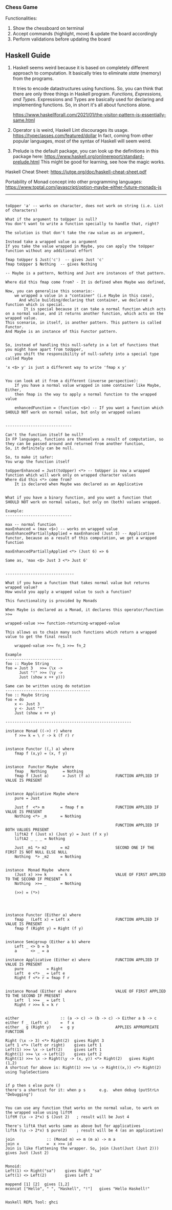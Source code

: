 ### Chess Game
Functionalities:

1. Show the chessboard on terminal
2. Accept commands (highlight, move) & update the board accordingly
3. Perform validations before updating the board

## Haskell Guide

1. Haskell seems weird because it is based on completely different approach to computation. It basically tries to eliminate *state* (memory) from the programs.
   
   It tries to encode datastructures using functions. So, you can think that there are only three things in Haskell program. *Functions, Expressions, and Types*. Expressions and Types are basically used for declaring and implementing functions. So, in short it's all about functions alone.
   
   https://www.haskellforall.com/2021/01/the-visitor-pattern-is-essentially-same.html
   
2. Operator `$` is weird, Haskell Lint discourages its usage. https://typeclasses.com/featured/dollar
   In fact, coming from other popular languages, most of the syntax of Haskell will seem weird.
   
3. Prelude is the default package, you can look up the definitions in this package here: https://www.haskell.org/onlinereport/standard-prelude.html
   This might be good for learning, see how the magic works.
   

Haskell Cheat Sheet: https://jutge.org/doc/haskell-cheat-sheet.pdf

Portability of Monad concept into other programming languages: https://www.toptal.com/javascript/option-maybe-either-future-monads-js

<hr>

``` 

toUpper 'a' -- works on character, does not work on string (i.e. List of characters)

What if the argument to toUpper is null?
You don't want to write a function specially to handle that, right?

The solution is that don't take the raw value as an argument,

Instead take a wrapped value as argument
If you take the value wrapped in Maybe, you can apply the toUpper function without any additional effort

fmap toUpper $ Just('c')  -- gives Just 'c'
fmap toUpper $ Nothing  -- gives Nothing

-- Maybe is a pattern, Nothing and Just are instances of that pattern.

Where did this fmap come from? - It is defined when Maybe was defined, 

Now, you can generalise this scenario:-
    we wrapped a value in a "container" (i.e Maybe in this case), 
	  And while building/declaring that container, we declared a function which is special.
	  	It is special because it can take a normal function which acts on a normal value, and it returns another function, which acts on the wrapped value.
This scenario, in itself, is another pattern. This pattern is called Functor.
And Maybe is an instance of this Functor pattern.


So, instead of handling this null-safety in a lot of functions that you might have apart from toUpper,
	you shift the responsibility of null-safety into a special type called Maybe

'x <$> y' is just a different way to write 'fmap x y'


You can look at it from a different (inverse perspective):
	If you have a normal value wrapped in some container like Maybe, Either,
	then fmap is the way to apply a normal function to the wrapped value

	enhancedFunction = (function <$>) -- If you want a function which SHOULD NOT work on normal value, but only on wrapped values


-----------------------------

Can't the function itself be null?
In FP languages, functions are themselves a result of computation, so they can be passed around and returned from another function,
So, it definitely can be null.

So, to make it safer:
You wrap the function itself

toUpperEnhanced = Just(toUpper) <*> -- toUpper is now a wrapped function which will work only on wrapped character values
Where did this <*> come from?
	It is declared when Maybe was declared as an Applicative


What if you have a binary function, and you want a function that SHOULD NOT work on normal values, but only on (both) values wrapped.

Example:
-----------------------------

max -- normal function
maxEnhanced = (max <$>) -- works on wrapped value
maxEnhancedPartiallyApplied = maxEnhanced (Just 3) -- Applicative functor, because as a result of this computation, we get a wrapped function 

maxEnhancedPartiallyApplied <*> (Just 6) => 6

Same as, 'max <$> Just 3 <*> Just 6'


------------------------------

What if you have a function that takes normal value but returns wrapped value?
How would you apply a wrapped value to such a function?

This functionality is provided by Monads

When Maybe is declared as a Monad, it declares this operator/function >>=

wrapped-value >>= function-returning-wrapped-value

This allows us to chain many such functions which return a wrapped value to get the final result

	wrapped-value >>= fn_1 >>= fn_2

Example
-------------------------
foo :: Maybe String  
foo = Just 3   >>= (\x -> 
      Just "!" >>= (\y -> 
      Just (show x ++ y))) 

Same can be written using do notation
-------------------------------------
foo :: Maybe String  
foo = do  
    x <- Just 3  
    y <- Just "!"  
    Just (show x ++ y)  

-------------------------------------------------------

instance Monad ((->) r) where
    f >>= k = \ r -> k (f r) r


instance Functor ((,) a) where
    fmap f (x,y) = (x, f y)


instance  Functor Maybe  where
    fmap _ Nothing       = Nothing
    fmap f (Just a)      = Just (f a)           FUNCTION APPLIED IF VALUE IS PRESENT


instance Applicative Maybe where
    pure = Just

    Just f  <*> m       = fmap f m              FUNCTION APPLIED IF VALUE IS PRESENT
    Nothing <*> _m      = Nothing

    											FUNCTION APPLIED IF BOTH VALUES PRESENT
    liftA2 f (Just x) (Just y) = Just (f x y)
    liftA2 _ _ _ = Nothing

    Just _m1 *> m2      = m2  					SECOND ONE IF THE FIRST IS NOT NULL ELSE NULL
    Nothing  *> _m2     = Nothing


instance  Monad Maybe  where
    (Just x) >>= k      = k x					VALUE OF FIRST APPLIED TO THE SECOND IF PRESENT
    Nothing  >>= _      = Nothing

    (>>) = (*>)




instance Functor (Either a) where
    fmap _ (Left x) = Left x                    FUNCTION APPLIED IF VALUE IS PRESENT
    fmap f (Right y) = Right (f y)              


instance Semigroup (Either a b) where
    Left _ <> b = b
    a      <> _ = a

instance Applicative (Either e) where           FUNCTION APPLIED IF VALUE IS PRESENT
    pure          = Right
    Left  e <*> _ = Left e
    Right f <*> r = fmap f r


instance Monad (Either e) where                 VALUE OF FIRST APPLIED TO THE SECOND IF PRESENT
    Left  l >>= _ = Left l
    Right r >>= k = k r


either                  :: (a -> c) -> (b -> c) -> Either a b -> c
either f _ (Left x)     =  f x
either _ g (Right y)    =  g y                  APPLIES APPROPRIATE FUNCTION

Right (\x -> 3) <*> Right(2)  gives Right 3
Left 1 <*> (left or right)    gives Left 1
Left(1) >>= \x -> Left(2)     gives Left 1
Right(1) >>= \x -> Left(2)    gives Left 2
Right(1) >>= \x -> Right(\y -> (x, y)) <*> Right(2)   gives Right (1,2)
A shortcut for above is: Right(1) >>= \x -> Right((x,)) <*> Right(2) using TupleSections


if p then s else pure ()
there's a shortcut for it: when p s      e.g.  when debug (putStrLn "Debugging")


You can use any function that works on the normal value, to work on the wrapped value using liftM
liftM (\x -> 2*x) $ (Just 2)   ; result will be Just 4

There's liftA that works same as above but for applicatives
liftA (\x -> 2*x) $ pure(2)    ; result will be 4 (as an applicative)

join              :: (Monad m) => m (m a) -> m a
join x            =  x >>= id
Join is like flattening the wrapper. So, join (Just(Just (Just 2)))  gives Just (Just 2)


Monoid:
Left(1) <> Right("sa")    gives Right "sa"
Left(1) <> Left(2)        gives Left 2

mappend [1] [2]  gives [1,2]
mconcat ["Hello", " ", "Haskell", "!"]   gives "Hello Haskell!"


Haskell REPL Tool: ghci

```
